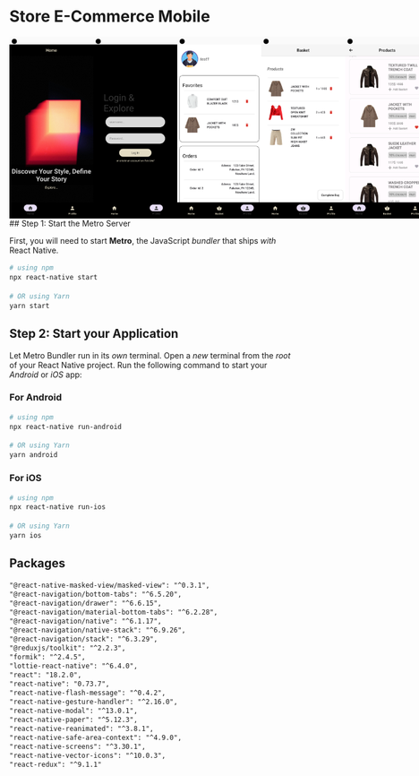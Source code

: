 # Store E-Commerce Mobile

<div style="display:flex">
<img src="./assets/applicationimg/1.png" alt="drawing" width="150"/>
<img src="./assets/applicationimg/2.png" alt="drawing" width="150"/>
<img src="./assets/applicationimg/4.png" alt="drawing" width="150"/>
<img src="./assets/applicationimg/5.png" alt="drawing" width="150"/>
<img src="./assets/applicationimg/6.png" alt="drawing" width="150"/>
<img src="./assets/applicationimg/7.png" alt="drawing" width="150"/>
</div>
## Step 1: Start the Metro Server

First, you will need to start **Metro**, the JavaScript _bundler_ that ships _with_ React Native.

```bash
# using npm
npx react-native start

# OR using Yarn
yarn start
```

## Step 2: Start your Application

Let Metro Bundler run in its _own_ terminal. Open a _new_ terminal from the _root_ of your React Native project. Run the following command to start your _Android_ or _iOS_ app:

### For Android

```bash
# using npm
npx react-native run-android

# OR using Yarn
yarn android
```

### For iOS

```bash
# using npm
npx react-native run-ios

# OR using Yarn
yarn ios
```

## Packages

    "@react-native-masked-view/masked-view": "^0.3.1",
    "@react-navigation/bottom-tabs": "^6.5.20",
    "@react-navigation/drawer": "^6.6.15",
    "@react-navigation/material-bottom-tabs": "^6.2.28",
    "@react-navigation/native": "^6.1.17",
    "@react-navigation/native-stack": "^6.9.26",
    "@react-navigation/stack": "^6.3.29",
    "@reduxjs/toolkit": "^2.2.3",
    "formik": "^2.4.5",
    "lottie-react-native": "^6.4.0",
    "react": "18.2.0",
    "react-native": "0.73.7",
    "react-native-flash-message": "^0.4.2",
    "react-native-gesture-handler": "^2.16.0",
    "react-native-modal": "^13.0.1",
    "react-native-paper": "^5.12.3",
    "react-native-reanimated": "^3.8.1",
    "react-native-safe-area-context": "^4.9.0",
    "react-native-screens": "^3.30.1",
    "react-native-vector-icons": "^10.0.3",
    "react-redux": "^9.1.1"
